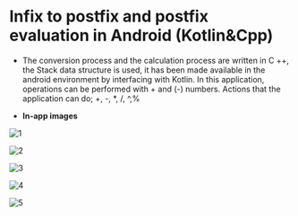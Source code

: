 # Infix to postfix and postfix evaluation in Android (Kotlin&Cpp) 

* The conversion process and the calculation process are written in C ++, the Stack data structure is used, it has been made available in the android environment by interfacing with Kotlin. In this application, operations can be performed with + and (-) numbers. Actions that the application can do; +, -, *, /, ^,%

* **In-app images**

![1](https://user-images.githubusercontent.com/54184905/105634156-c5ecaa80-5e6d-11eb-908d-e467a0c874f9.jpg)

![2](https://user-images.githubusercontent.com/54184905/105634157-c71dd780-5e6d-11eb-82d5-d0ddd3cec3d9.jpg)

![3](https://user-images.githubusercontent.com/54184905/105634158-c7b66e00-5e6d-11eb-95fb-56cf6b6bdc1a.jpg)

![4](https://user-images.githubusercontent.com/54184905/105634160-c84f0480-5e6d-11eb-87cc-3d7f1c943404.jpg)

![5](https://user-images.githubusercontent.com/54184905/105634162-c8e79b00-5e6d-11eb-90b4-cab461e3b6bd.jpg)
